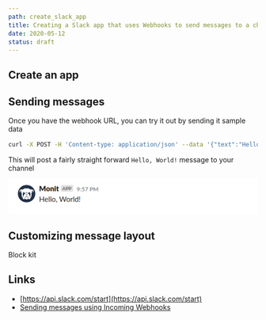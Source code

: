 ```yaml
---
path: create_slack_app
title: Creating a Slack app that uses Webhooks to send messages to a channel
date: 2020-05-12
status: draft
---
```


## Create an app

## Sending messages

Once you have the webhook URL, you can try it out by sending it sample data

```bash
curl -X POST -H 'Content-type: application/json' --data '{"text":"Hello, World!"}' https://hooks.slack.com/services/XXXXXX/YYYYYY/XyXyY123xxxY
```

This will post a fairly straight forward `Hello, World!` message to your channel

![monit-slack-message-screenshot](../images/monit-slack-message-screenshot.png)

## Customizing message layout

Block kit

## Links

- [https://api.slack.com/start](https://api.slack.com/start)
- [Sending messages using Incoming Webhooks](https://api.slack.com/messaging/webhooks)
